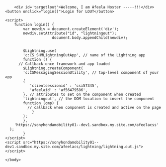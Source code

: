 <html lang="en">
  <head>
    <meta charset="utf-8" />
    <meta name="viewport" content="width=device-width, initial-scale=1" />
  </head>
  <body>
  
        <div id='targetlout'>Welcome, I am Afeela Hoster -----!!!</div>
	<button onclick="login()">Login for LOUT</button>

    <script>
        function login() {
		    var newdiv = document.createElement('div');
			newdiv.setAttribute("id", "lightningout");		
                         document.body.appendChild(newdiv);   
			
			
			$Lightning.use(
			'c:CS_SHMLightningOutApp', // name of the Lightning app
			function () {
          // Callback once framework and app loaded
			$Lightning.createComponent(
            'c:CSMessagingSessionUtility', // top-level component of your app
            {
               'clientsessionid' : 'csi57345',
               'afeelaid' : 'af56479586',
            }, // attributes to set on the component when created
            'lightningout', // the DOM location to insert the component
            function (cmp) {
              // callback when component is created and active on the page
				}
			);
			},
		'https://sonyhondamobility01--dev1.sandbox.my.site.com/afeelacss'
      );
			}
    </script>
	<script src="https://sonyhondamobility01--dev1.sandbox.my.site.com/afeelacs/lightning/lightning.out.js"></script>
<script type='text/javascript'>
	function initEmbeddedMessaging() {
		try {
			embeddedservice_bootstrap.settings.language = 'en_US'; // For example, enter 'en' or 'en-US'

			embeddedservice_bootstrap.init(
				'00DQL000003Reaj',
				'ECS',
				'https://sonyhondamobility01--dev1.sandbox.my.site.com/ESWECS1723011659341',
				{
					scrt2URL: 'https://sonyhondamobility01--dev1.sandbox.my.salesforce-scrt.com'
				}
			);
		} catch (err) {
			console.error('Error loading Embedded Messaging: ', err);
		}
	};
    	window.addEventListener(
        "onEmbeddedMessagingReady", () => {
            embeddedservice_bootstrap.prechatAPI.setHiddenPrechatFields( {
                'CS_AfeelaId' : '',
				'CS_SessionId' : 'csi57345'
            } );
        }
    );
</script>
<script type='text/javascript' src='https://sonyhondamobility01--dev1.sandbox.my.site.com/ESWECS1723011659341/assets/js/bootstrap.min.js' onload='initEmbeddedMessaging()'></script>
	</body>
</html>
